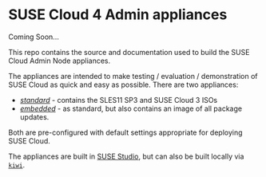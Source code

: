 SUSE Cloud 4 Admin appliances
================================

Coming Soon...

This repo contains the source and documentation used to build the 
SUSE Cloud Admin Node appliances.

The appliances are intended to make testing / evaluation /
demonstration of SUSE Cloud as quick and easy as possible.
There are two appliances:

* [*standard*]() - 
  contains the SLES11 SP3 and SUSE Cloud 3 ISOs
* [*embedded*]() - 
  as standard, but also contains an image of all package updates.

Both are pre-configured with default settings appropriate for
deploying SUSE Cloud.

The appliances are built in [SUSE Studio](https://susestudio.com),
but can also be built locally via [`kiwi`](https://en.opensuse.org/Portal:KIWI).
